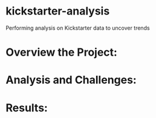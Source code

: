 # kickstarter-analysis
Performing analysis on Kickstarter data to uncover trends

# Overview the Project:

# Analysis and Challenges:

# Results:
